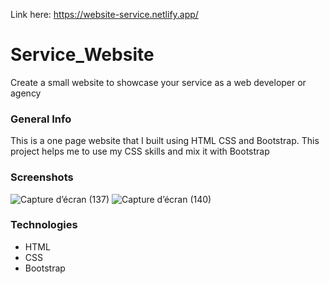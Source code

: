 Link here: https://website-service.netlify.app/

# Service_Website
Create a small website to showcase your service as a web developer or agency

### General Info
This is a one page website that I built using HTML CSS and Bootstrap. This project helps me to use my CSS skills and mix it with Bootstrap

### Screenshots
![Capture d’écran (137)](https://user-images.githubusercontent.com/61844112/110182627-219a4400-7ddb-11eb-8dad-b3bbc19d9052.png)
![Capture d’écran (140)](https://user-images.githubusercontent.com/61844112/110182687-45f62080-7ddb-11eb-98af-4a4204f5efcf.png)


### Technologies
* HTML
* CSS
* Bootstrap


